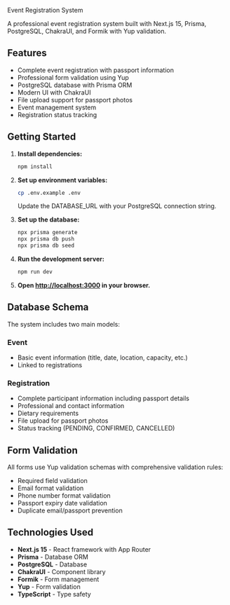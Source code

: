 Event Registration System

A professional event registration system built with Next.js 15, Prisma, PostgreSQL, ChakraUI, and Formik with Yup validation.

## Features

- Complete event registration with passport information
- Professional form validation using Yup
- PostgreSQL database with Prisma ORM
- Modern UI with ChakraUI
- File upload support for passport photos
- Event management system
- Registration status tracking

## Getting Started

1. **Install dependencies:**
   ```bash
   npm install
   ```

2. **Set up environment variables:**
   ```bash
   cp .env.example .env
   ```
   Update the DATABASE_URL with your PostgreSQL connection string.

3. **Set up the database:**
   ```bash
   npx prisma generate
   npx prisma db push
   npx prisma db seed
   ```

4. **Run the development server:**
   ```bash
   npm run dev
   ```

5. **Open [http://localhost:3000](http://localhost:3000) in your browser.**

## Database Schema

The system includes two main models:

### Event
- Basic event information (title, date, location, capacity, etc.)
- Linked to registrations

### Registration
- Complete participant information including passport details
- Professional and contact information
- Dietary requirements
- File upload for passport photos
- Status tracking (PENDING, CONFIRMED, CANCELLED)

## Form Validation

All forms use Yup validation schemas with comprehensive validation rules:
- Required field validation
- Email format validation
- Phone number format validation
- Passport expiry date validation
- Duplicate email/passport prevention

## Technologies Used

- **Next.js 15** - React framework with App Router
- **Prisma** - Database ORM
- **PostgreSQL** - Database
- **ChakraUI** - Component library
- **Formik** - Form management
- **Yup** - Form validation
- **TypeScript** - Type safety